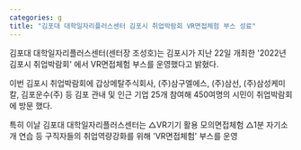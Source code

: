 ```yaml
---
categories: g
title: "김포대 대학일자리플러스센터 김포시 취업박람회 VR면접체험 부스 성료"
---
```







김포대 대학일자리플러스센터(센터장 조성호)는 김포시가 지난 22일 개최한 &#39;2022년 김포시 취업박람회&#39; 에서 VR면접체험 부스를 운영했다고 밝혔다.

이번 김포시 취업박람회에 갑상메탈주식회사, (주)삼구엘에스, (주)삼선, (주)삼성케미칼, 김포운수(주) 등 김포 관내 및 인근 기업 25개 참여해 450여명의 시민이 취업박람회에 방문 했다.

특히 이날 김포대 대학일자리플러스센터는 △VR기기 활용 모의면접체험 △1분 자기소개 연습 등 구직자들의 취업역량강화를 위해 &#39;VR면접체험&#39; 부스를 운영